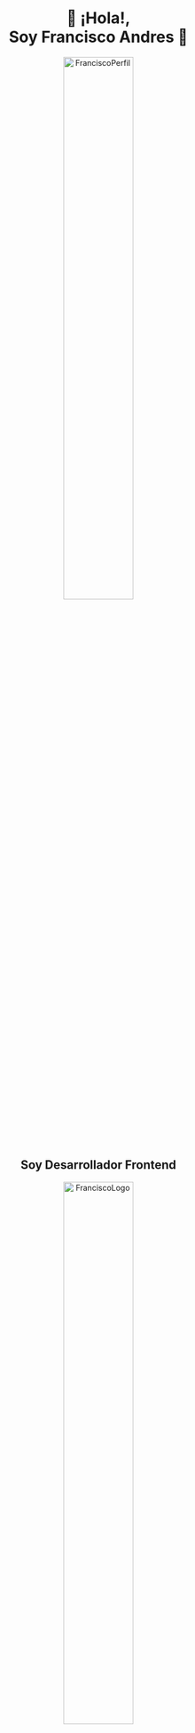 
<h1 align="center">👋 ¡Hola!, <br> Soy Francisco Andres 👋</h1>
<p align="center"><img style="width:50%" src="https://i.ibb.co/wMX4ZKs/corte-fran.jpg" alt="FranciscoPerfil" /></p>

<h2 align="center">Soy Desarrollador <strong>Frontend</strong></h2>

<p align="center"><img style="width:50%" src="https://i.ibb.co/Q6j5dY4/Logo-Frontend-Solo-removebg-preview.png" alt="FranciscoLogo" /></p>

```javascript

const perfilFrontend = [
    "Desarrollador Frontend",
    "Conocimiento de lógica de programación y solución de problemas",
    "Aprendizaje contínuo",
];
```

```javascript
const perfilDocente = [
    "Docente de Música",
    "Planificación de contenidos diarios, mensuales y anuales",
    "+3 años de experiencia",
    "Apasionado por aprender y enseñar",
];
```
